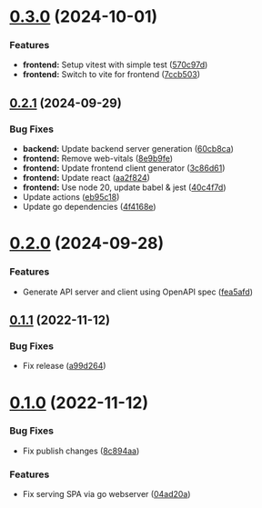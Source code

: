 # [0.3.0](https://github.com/alexstojda/go-react-app/compare/v0.2.1...v0.3.0) (2024-10-01)


### Features

* **frontend:** Setup vitest with simple test ([570c97d](https://github.com/alexstojda/go-react-app/commit/570c97d8083c55e8af1bf5b4f393dc1052f9a050))
* **frontend:** Switch to vite for frontend ([7ccb503](https://github.com/alexstojda/go-react-app/commit/7ccb50395716885e0393b8a0f9c521aa90cf88c1))



## [0.2.1](https://github.com/alexstojda/go-react-app/compare/v0.2.0...v0.2.1) (2024-09-29)


### Bug Fixes

* **backend:** Update backend server generation ([60cb8ca](https://github.com/alexstojda/go-react-app/commit/60cb8cae4ba3876d3cfee25ce0c868b1da32a670))
* **frontend:** Remove web-vitals ([8e9b9fe](https://github.com/alexstojda/go-react-app/commit/8e9b9fe889713a9e9b976fc7b375dedbc4e75330))
* **frontend:** Update frontend client generator ([3c86d61](https://github.com/alexstojda/go-react-app/commit/3c86d6192e7e31ec74d964591971d2b92d751ec6))
* **frontend:** Update react ([aa2f824](https://github.com/alexstojda/go-react-app/commit/aa2f82455dee2dfd4488efde151c360c32b04625))
* **frontend:** Use node 20, update babel & jest ([40c4f7d](https://github.com/alexstojda/go-react-app/commit/40c4f7de951f3a8d429bade01bf707ebacdd2749))
* Update actions ([eb95c18](https://github.com/alexstojda/go-react-app/commit/eb95c1818c13f06e71bad6ae9441f832c1d39007))
* Update go dependencies ([4f4168e](https://github.com/alexstojda/go-react-app/commit/4f4168eb769ad7bd30d91268db488c548e7b5e24))



# [0.2.0](https://github.com/alexstojda/go-react-app/compare/v0.1.1...v0.2.0) (2024-09-28)


### Features

* Generate API server and client using OpenAPI spec ([fea5afd](https://github.com/alexstojda/go-react-app/commit/fea5afd359726017bf66e6459eb52fa61f483604))



## [0.1.1](https://github.com/alexstojda/go-react-app/compare/v0.1.0...v0.1.1) (2022-11-12)


### Bug Fixes

* Fix release ([a99d264](https://github.com/alexstojda/go-react-app/commit/a99d2640f32fbf33ed71e1648a2467a62d9f3d09))



# [0.1.0](https://github.com/alexstojda/go-react-app/compare/04ad20a3f4c3b528668e0cc9202e11ef7d687fe2...v0.1.0) (2022-11-12)


### Bug Fixes

* Fix publish changes ([8c894aa](https://github.com/alexstojda/go-react-app/commit/8c894aafa1ac799dcffb85fc21264406e5233274))


### Features

* Fix serving SPA via go webserver ([04ad20a](https://github.com/alexstojda/go-react-app/commit/04ad20a3f4c3b528668e0cc9202e11ef7d687fe2))



